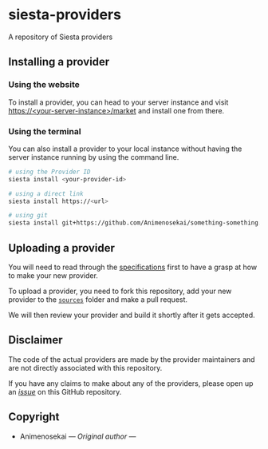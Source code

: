 # siesta-providers

 A repository of Siesta providers

## Installing a provider

### Using the website

To install a provider, you can head to your server instance and visit [https://\<your-server-instance\>/market](http://localhost:80/market) and install one from there.

### Using the terminal

You can also install a provider to your local instance without having the server instance running by using the command line.

```bash
# using the Provider ID
siesta install <your-provider-id>
```

```bash
# using a direct link
siesta install https://<url>
```

```bash
# using git
siesta install git+https://github.com/Animenosekai/something-something.git
```

## Uploading a provider

You will need to read through the [specifications](./specifications.md) first to have a grasp at how to make your new provider.

To upload a provider, you need to fork this repository, add your new provider to the [`sources`](./sources) folder and make a pull request.

We will then review your provider and build it shortly after it gets accepted.

## Disclaimer

The code of the actual providers are made by the provider maintainers and are not directly associated with this repository.

If you have any claims to make about any of the providers, please open up an [*issue*](https://github.com/Animenosekai/siesta-providers/issues) on this GitHub repository.

## Copyright

- Animenosekai *— Original author —*
